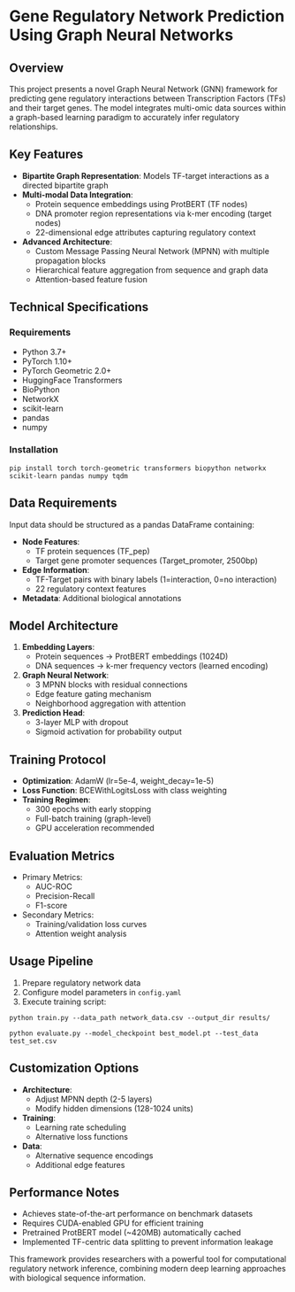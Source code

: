 # Gene Regulatory Network Prediction Using Graph Neural Networks

## Overview

This project presents a novel Graph Neural Network (GNN) framework for predicting gene regulatory interactions between Transcription Factors (TFs) and their target genes. The model integrates multi-omic data sources within a graph-based learning paradigm to accurately infer regulatory relationships.

## Key Features

- **Bipartite Graph Representation**: Models TF-target interactions as a directed bipartite graph
- **Multi-modal Data Integration**:
  - Protein sequence embeddings using ProtBERT (TF nodes)
  - DNA promoter region representations via k-mer encoding (target nodes)
  - 22-dimensional edge attributes capturing regulatory context
- **Advanced Architecture**:
  - Custom Message Passing Neural Network (MPNN) with multiple propagation blocks
  - Hierarchical feature aggregation from sequence and graph data
  - Attention-based feature fusion

## Technical Specifications

### Requirements

- Python 3.7+
- PyTorch 1.10+
- PyTorch Geometric 2.0+
- HuggingFace Transformers
- BioPython
- NetworkX
- scikit-learn
- pandas
- numpy

### Installation

```
pip install torch torch-geometric transformers biopython networkx scikit-learn pandas numpy tqdm
```

## Data Requirements

Input data should be structured as a pandas DataFrame containing:

- **Node Features**:
  - TF protein sequences (TF_pep)
  - Target gene promoter sequences (Target_promoter, 2500bp)
- **Edge Information**:
  - TF-Target pairs with binary labels (1=interaction, 0=no interaction)
  - 22 regulatory context features
- **Metadata**: Additional biological annotations

## Model Architecture

1. **Embedding Layers**:
   - Protein sequences → ProtBERT embeddings (1024D)
   - DNA sequences → k-mer frequency vectors (learned encoding)
2. **Graph Neural Network**:
   - 3 MPNN blocks with residual connections
   - Edge feature gating mechanism
   - Neighborhood aggregation with attention
3. **Prediction Head**:
   - 3-layer MLP with dropout
   - Sigmoid activation for probability output

## Training Protocol

- **Optimization**: AdamW (lr=5e-4, weight_decay=1e-5)
- **Loss Function**: BCEWithLogitsLoss with class weighting
- **Training Regimen**:
  - 300 epochs with early stopping
  - Full-batch training (graph-level)
  - GPU acceleration recommended

## Evaluation Metrics

- Primary Metrics:
  - AUC-ROC
  - Precision-Recall
  - F1-score
- Secondary Metrics:
  - Training/validation loss curves
  - Attention weight analysis

## Usage Pipeline

1. Prepare regulatory network data
2. Configure model parameters in `config.yaml`
3. Execute training script:

```
python train.py --data_path network_data.csv --output_dir results/
```

```
python evaluate.py --model_checkpoint best_model.pt --test_data test_set.csv
```

## Customization Options

- **Architecture**:
  - Adjust MPNN depth (2-5 layers)
  - Modify hidden dimensions (128-1024 units)
- **Training**:
  - Learning rate scheduling
  - Alternative loss functions
- **Data**:
  - Alternative sequence encodings
  - Additional edge features

## Performance Notes

- Achieves state-of-the-art performance on benchmark datasets
- Requires CUDA-enabled GPU for efficient training
- Pretrained ProtBERT model (~420MB) automatically cached
- Implemented TF-centric data splitting to prevent information leakage

This framework provides researchers with a powerful tool for computational regulatory network inference, combining modern deep learning approaches with biological sequence information.